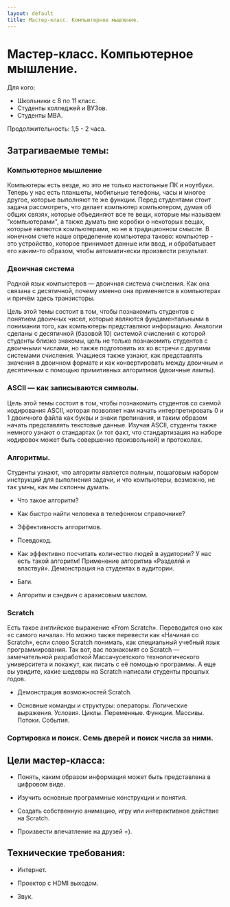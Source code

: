 ```yaml
---
layout: default
title: Мастер-класс. Компьютерное мышление.
---
```


# Мастер-класс. Компьютерное мышление.

Для кого:

* Школьники с 8 по 11 класс.
* Студенты колледжей и ВУЗов.
* Студенты MBA.

Продолжительность: 1,5 - 2 часа.

## Затрагиваемые темы:

### Компьютерное мышление

Компьютеры есть везде, но это не только настольные ПК и ноутбуки. Теперь у нас есть планшеты, мобильные телефоны, часы и многое другое, которые выполняют те же функции. Перед студентами стоит задача рассмотреть, что делает компьютер компьютером, думая об общих связях, которые объединяют все те вещи, которые мы называем "компьютерами", а также думать вне коробки о некоторых вещах, которые являются компьютерами, но не в традиционном смысле. В конечном счете наше определение компьютера таково: компьютер - это устройство, которое принимает данные или ввод, и обрабатывает его каким-то образом, чтобы автоматически произвести результат.

### Двоичная система
Родной язык компьютеров — двоичная система счисления. Как она связана с десятичной, почему именно она применяется в компьютерах и причём здесь транзисторы.

Цель этой темы состоит в том, чтобы познакомить студентов с понятием двоичных чисел, которые являются фундаментальными в понимании того, как компьютеры представляют информацию. Аналогии сделаны с десятичной (базовой 10) системой счисления с которой студенты близко знакомы, цель не только познакомить студентов с двоичными числами, но также подготовить их ко встречи с другими системами счисления. Учащиеся также узнают, как представлять значения в двоичном формате и как конвертировать между двоичным и десятичным с помощью примитивных алгоритмов (двоичные лампы).


### ASCII — как записываются символы.
Цель этой темы состоит в том, чтобы познакомить студентов со схемой кодирования ASCII, которая позволяет нам начать интерпретировать 0 и 1 двоичного файла как буквы и знаки препинания, и таким образом начать представлять текстовые данные. Изучая ASCII, студенты также немного узнают о стандартах (и тот факт, что стандартизация на наборе кодировок может быть совершенно произвольной) и протоколах.

### Алгоритмы.
Студенты узнают, что алгоритм является полным, пошаговым набором инструкций для выполнения задачи, и что компьютеры, возможно, не так умны, как мы склонны думать.

* Что такое алгоритм?

* Как быстро найти человека в телефонном справочнике?

* Эффективность алгоритмов.

* Псевдокод.

* Как эффективно посчитать количество людей в аудитории? У нас есть такой алгоритм! Применение алгоритма «Разделяй и властвуй». Демонстрация на студентах в аудитории.

* Баги.

* Алгоритм и сэндвич с арахисовым маслом.

### Scratch
Есть такое английское выражение «From Scratch». Переводится оно как «с самого начала». Но можно также перевести как «Начиная со Scratch», если слово Scratch понимать, как специальный учебный язык программирования. Так вот, вас познакомят со Scratch — замечательной разработкой Массачусетского технологического университета и покажут, как писать с её помощью программы. А еще вы увидите, какие шедевры на Scratch написали студенты прошлых годов.

* Демонстрация возможностей Scratch.

* Основные команды и структуры: операторы. Логические выражения. Условия. Циклы. Переменные. Функции. Массивы. Потоки. События.

### Сортировка и поиск. Семь дверей и поиск числа за ними.

## Цели мастер-класса:

* Понять, каким образом информация может быть представлена в цифровом виде.

* Изучить основные программные конструкции и понятия.

* Создать собственную анимацию, игру или интерактивное действие на Scratch.

* Произвести впечатление на друзей =).

## Технические требования:

* Интернет.

* Проектор с HDMI выходом.

* Звук.